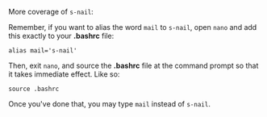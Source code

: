 More coverage of ``s-nail``:

Remember, if you want to alias the word ``mail`` to ``s-nail``, open ``nano``
and add this exactly to your **.bashrc** file:

```
alias mail='s-nail'
```

Then, exit ``nano``, and source the **.bashrc** file at the command prompt so
that it takes immediate effect. Like so:

```
source .bashrc
```

Once you've done that, you may type ``mail`` instead of ``s-nail``.
